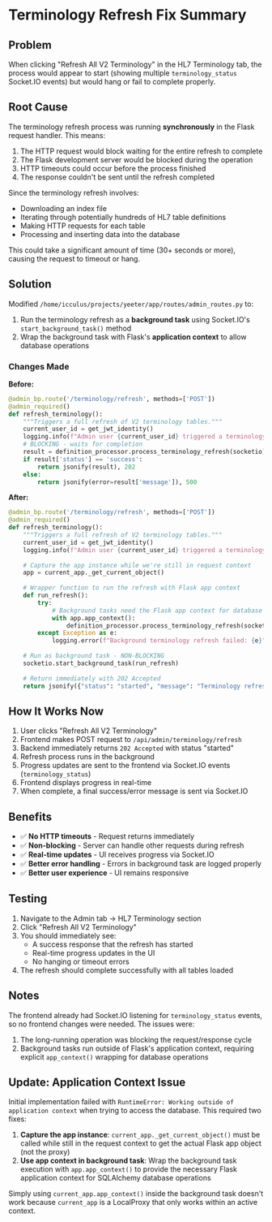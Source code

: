 # Terminology Refresh Fix Summary

## Problem

When clicking "Refresh All V2 Terminology" in the HL7 Terminology tab, the process would appear to start (showing multiple `terminology_status` Socket.IO events) but would hang or fail to complete properly.

## Root Cause

The terminology refresh process was running **synchronously** in the Flask request handler. This means:

1. The HTTP request would block waiting for the entire refresh to complete
2. The Flask development server would be blocked during the operation
3. HTTP timeouts could occur before the process finished
4. The response couldn't be sent until the refresh completed

Since the terminology refresh involves:

- Downloading an index file
- Iterating through potentially hundreds of HL7 table definitions
- Making HTTP requests for each table
- Processing and inserting data into the database

This could take a significant amount of time (30+ seconds or more), causing the request to timeout or hang.

## Solution

Modified `/home/icculus/projects/yeeter/app/routes/admin_routes.py` to:

1. Run the terminology refresh as a **background task** using Socket.IO's `start_background_task()` method
2. Wrap the background task with Flask's **application context** to allow database operations

### Changes Made

**Before:**

```python
@admin_bp.route('/terminology/refresh', methods=['POST'])
@admin_required()
def refresh_terminology():
    """Triggers a full refresh of V2 terminology tables."""
    current_user_id = get_jwt_identity()
    logging.info(f"Admin user {current_user_id} triggered a terminology refresh.")
    # BLOCKING - waits for completion
    result = definition_processor.process_terminology_refresh(socketio)
    if result['status'] == 'success': 
        return jsonify(result), 202
    else: 
        return jsonify(error=result['message']), 500
```

**After:**

```python
@admin_bp.route('/terminology/refresh', methods=['POST'])
@admin_required()
def refresh_terminology():
    """Triggers a full refresh of V2 terminology tables."""
    current_user_id = get_jwt_identity()
    logging.info(f"Admin user {current_user_id} triggered a terminology refresh.")
    
    # Capture the app instance while we're still in request context
    app = current_app._get_current_object()
    
    # Wrapper function to run the refresh with Flask app context
    def run_refresh():
        try:
            # Background tasks need the Flask app context for database operations
            with app.app_context():
                definition_processor.process_terminology_refresh(socketio)
        except Exception as e:
            logging.error(f"Background terminology refresh failed: {e}", exc_info=True)
    
    # Run as background task - NON-BLOCKING
    socketio.start_background_task(run_refresh)
    
    # Return immediately with 202 Accepted
    return jsonify({"status": "started", "message": "Terminology refresh started in background"}), 202
```

## How It Works Now

1. User clicks "Refresh All V2 Terminology"
2. Frontend makes POST request to `/api/admin/terminology/refresh`
3. Backend immediately returns `202 Accepted` with status "started"
4. Refresh process runs in the background
5. Progress updates are sent to the frontend via Socket.IO events (`terminology_status`)
6. Frontend displays progress in real-time
7. When complete, a final success/error message is sent via Socket.IO

## Benefits

- ✅ **No HTTP timeouts** - Request returns immediately
- ✅ **Non-blocking** - Server can handle other requests during refresh
- ✅ **Real-time updates** - UI receives progress via Socket.IO
- ✅ **Better error handling** - Errors in background task are logged properly
- ✅ **Better user experience** - UI remains responsive

## Testing

1. Navigate to the Admin tab → HL7 Terminology section
2. Click "Refresh All V2 Terminology"
3. You should immediately see:
   - A success response that the refresh has started
   - Real-time progress updates in the UI
   - No hanging or timeout errors
4. The refresh should complete successfully with all tables loaded

## Notes

The frontend already had Socket.IO listening for `terminology_status` events, so no frontend changes were needed. The issues were:

1. The long-running operation was blocking the request/response cycle
2. Background tasks run outside of Flask's application context, requiring explicit `app_context()` wrapping for database operations

## Update: Application Context Issue

Initial implementation failed with `RuntimeError: Working outside of application context` when trying to access the database. This required two fixes:

1. **Capture the app instance**: `current_app._get_current_object()` must be called while still in the request context to get the actual Flask app object (not the proxy)
2. **Use app context in background task**: Wrap the background task execution with `app.app_context()` to provide the necessary Flask application context for SQLAlchemy database operations

Simply using `current_app.app_context()` inside the background task doesn't work because `current_app` is a LocalProxy that only works within an active context.
